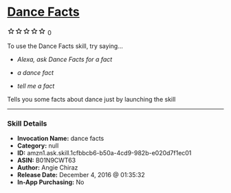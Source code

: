 # [Dance Facts](http://alexa.amazon.com/#skills/amzn1.ask.skill.1cfbbcb6-b50a-4cd9-982b-e020d7f1ec01)
![0 stars](../../images/ic_star_border_black_18dp_1x.png)![0 stars](../../images/ic_star_border_black_18dp_1x.png)![0 stars](../../images/ic_star_border_black_18dp_1x.png)![0 stars](../../images/ic_star_border_black_18dp_1x.png)![0 stars](../../images/ic_star_border_black_18dp_1x.png) 0

To use the Dance Facts skill, try saying...

* *Alexa, ask Dance Facts for a fact*

* *a dance fact*

* *tell me a fact*

Tells you some facts about dance just by launching the skill

***

### Skill Details

* **Invocation Name:** dance facts
* **Category:** null
* **ID:** amzn1.ask.skill.1cfbbcb6-b50a-4cd9-982b-e020d7f1ec01
* **ASIN:** B01N9CWT63
* **Author:** Angie Chiraz
* **Release Date:** December 4, 2016 @ 01:35:32
* **In-App Purchasing:** No
